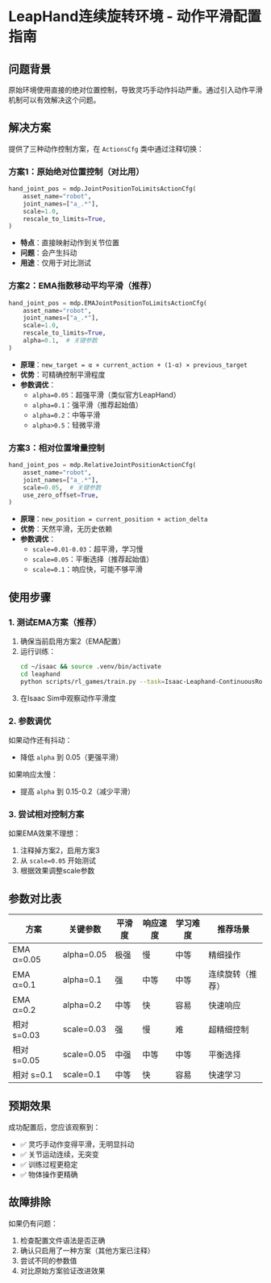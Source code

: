 # LeapHand连续旋转环境 - 动作平滑配置指南

## 问题背景

原始环境使用直接的绝对位置控制，导致灵巧手动作抖动严重。通过引入动作平滑机制可以有效解决这个问题。

## 解决方案

提供了三种动作控制方案，在 `ActionsCfg` 类中通过注释切换：

### 方案1：原始绝对位置控制（对比用）
```python
hand_joint_pos = mdp.JointPositionToLimitsActionCfg(
    asset_name="robot",
    joint_names=["a_.*"],
    scale=1.0,
    rescale_to_limits=True,
)
```
- **特点**：直接映射动作到关节位置
- **问题**：会产生抖动
- **用途**：仅用于对比测试

### 方案2：EMA指数移动平均平滑（推荐）
```python
hand_joint_pos = mdp.EMAJointPositionToLimitsActionCfg(
    asset_name="robot",
    joint_names=["a_.*"],
    scale=1.0,
    rescale_to_limits=True,
    alpha=0.1,  # 关键参数
)
```
- **原理**：`new_target = α × current_action + (1-α) × previous_target`
- **优势**：可精确控制平滑程度
- **参数调优**：
  - `alpha=0.05`：超强平滑（类似官方LeapHand）
  - `alpha=0.1`：强平滑（推荐起始值）
  - `alpha=0.2`：中等平滑
  - `alpha>0.5`：轻微平滑

### 方案3：相对位置增量控制
```python
hand_joint_pos = mdp.RelativeJointPositionActionCfg(
    asset_name="robot",
    joint_names=["a_.*"],
    scale=0.05,  # 关键参数
    use_zero_offset=True,
)
```
- **原理**：`new_position = current_position + action_delta`
- **优势**：天然平滑，无历史依赖
- **参数调优**：
  - `scale=0.01-0.03`：超平滑，学习慢
  - `scale=0.05`：平衡选择（推荐起始值）
  - `scale=0.1`：响应快，可能不够平滑

## 使用步骤

### 1. 测试EMA方案（推荐）
1. 确保当前启用方案2（EMA配置）
2. 运行训练：
   ```bash
   cd ~/isaac && source .venv/bin/activate
   cd leaphand
   python scripts/rl_games/train.py --task=Isaac-Leaphand-ContinuousRot-Manager-v0 --num_envs=4
   ```
3. 在Isaac Sim中观察动作平滑度

### 2. 参数调优
如果动作还有抖动：
- 降低 `alpha` 到 0.05（更强平滑）

如果响应太慢：
- 提高 `alpha` 到 0.15-0.2（减少平滑）

### 3. 尝试相对控制方案
如果EMA效果不理想：
1. 注释掉方案2，启用方案3
2. 从 `scale=0.05` 开始测试
3. 根据效果调整scale参数

## 参数对比表

| 方案 | 关键参数 | 平滑度 | 响应速度 | 学习难度 | 推荐场景 |
|------|----------|--------|----------|----------|----------|
| EMA α=0.05 | alpha=0.05 | 极强 | 慢 | 中等 | 精细操作 |
| EMA α=0.1 | alpha=0.1 | 强 | 中等 | 中等 | 连续旋转（推荐） |
| EMA α=0.2 | alpha=0.2 | 中等 | 快 | 容易 | 快速响应 |
| 相对 s=0.03 | scale=0.03 | 强 | 慢 | 难 | 超精细控制 |
| 相对 s=0.05 | scale=0.05 | 中强 | 中等 | 中等 | 平衡选择 |
| 相对 s=0.1 | scale=0.1 | 中等 | 快 | 容易 | 快速学习 |

## 预期效果

成功配置后，您应该观察到：
- ✅ 灵巧手动作变得平滑，无明显抖动
- ✅ 关节运动连续，无突变
- ✅ 训练过程更稳定
- ✅ 物体操作更精确

## 故障排除

如果仍有问题：
1. 检查配置文件语法是否正确
2. 确认只启用了一种方案（其他方案已注释）
3. 尝试不同的参数值
4. 对比原始方案验证改进效果
